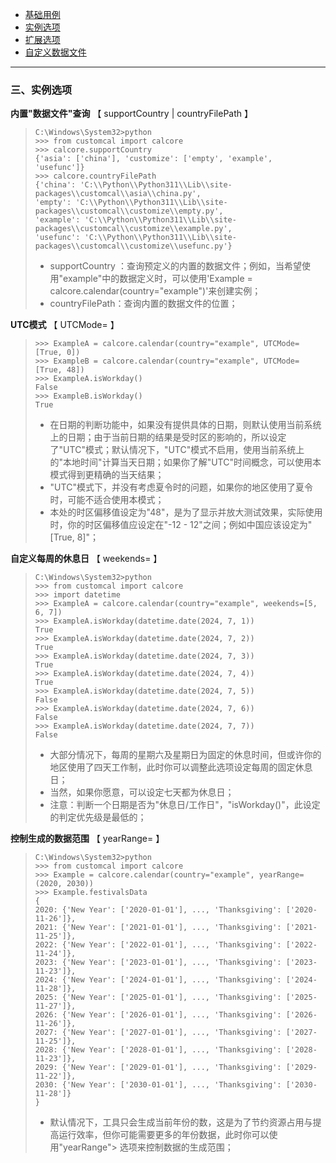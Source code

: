 - [基础用例](1.basicUsage.md)
- [实例选项](2.instanceOptions.md)
- [扩展选项](3.extendedOption.md)
- [自定义数据文件](4.customDataFile.md)  
---
### 三、实例选项
**内置"数据文件"查询** 【 supportCountry | countryFilePath 】
> ```
> C:\Windows\System32>python
> >>> from customcal import calcore
> >>> calcore.supportCountry
> {'asia': ['china'], 'customize': ['empty', 'example', 'usefunc']}
> >>> calcore.countryFilePath
> {'china': 'C:\\Python\\Python311\\Lib\\site-packages\\customcal\\asia\\china.py',
> 'empty': 'C:\\Python\\Python311\\Lib\\site-packages\\customcal\\customize\\empty.py',
> 'example': 'C:\\Python\\Python311\\Lib\\site-packages\\customcal\\customize\\example.py',
> 'usefunc': 'C:\\Python\\Python311\\Lib\\site-packages\\customcal\\customize\\usefunc.py'}
> ```
> - supportCountry ：查询预定义的内置的数据文件；例如，当希望使用"example"中的数据定义时，可以使用'Example = calcore.calendar(country="example")'来创建实例；
> - countryFilePath：查询内置的数据文件的位置；

**UTC模式** 【 UTCMode= 】
> ```
> >>> ExampleA = calcore.calendar(country="example", UTCMode=[True, 0])
> >>> ExampleB = calcore.calendar(country="example", UTCMode=[True, 48])
> >>> ExampleA.isWorkday()
> False
> >>> ExampleB.isWorkday()
> True
> ```
> - 在日期的判断功能中，如果没有提供具体的日期，则默认使用当前系统上的日期；由于当前日期的结果是受时区的影响的，所以设定了"UTC"模式；默认情况下，"UTC"模式不启用，使用当前系统上的"本地时间"计算当天日期；如果你了解"UTC"时间概念，可以使用本模式得到更精确的当天结果；
> - "UTC"模式下，并没有考虑夏令时的问题，如果你的地区使用了夏令时，可能不适合使用本模式；
> - 本处的时区偏移值设定为"48"，是为了显示并放大测试效果，实际使用时，你的时区偏移值应设定在"-12 - 12"之间；例如中国应该设定为"[True, 8]"；

**自定义每周的休息日** 【 weekends= 】
> ```
> C:\Windows\System32>python
> >>> from customcal import calcore
> >>> import datetime
> >>> ExampleA = calcore.calendar(country="example", weekends=[5, 6, 7])
> >>> ExampleA.isWorkday(datetime.date(2024, 7, 1))
> True
> >>> ExampleA.isWorkday(datetime.date(2024, 7, 2))
> True
> >>> ExampleA.isWorkday(datetime.date(2024, 7, 3))
> True
> >>> ExampleA.isWorkday(datetime.date(2024, 7, 4))
> True
> >>> ExampleA.isWorkday(datetime.date(2024, 7, 5))
> False
> >>> ExampleA.isWorkday(datetime.date(2024, 7, 6))
> False
> >>> ExampleA.isWorkday(datetime.date(2024, 7, 7))
> False
> ```
> - 大部分情况下，每周的星期六及星期日为固定的休息时间，但或许你的地区使用了四天工作制，此时你可以调整此选项设定每周的固定休息日；
> - 当然，如果你愿意，可以设定七天都为休息日；
> - 注意：判断一个日期是否为"休息日/工作日"，"isWorkday()"，此设定的判定优先级是最低的；

**控制生成的数据范围** 【 yearRange= 】
> ```
> C:\Windows\System32>python
> >>> from customcal import calcore
> >>> Example = calcore.calendar(country="example", yearRange=(2020, 2030))
> >>> Example.festivalsData
> {
> 2020: {'New Year': ['2020-01-01'], ..., 'Thanksgiving': ['2020-11-26']}, 
> 2021: {'New Year': ['2021-01-01'], ..., 'Thanksgiving': ['2021-11-25']}, 
> 2022: {'New Year': ['2022-01-01'], ..., 'Thanksgiving': ['2022-11-24']}, 
> 2023: {'New Year': ['2023-01-01'], ..., 'Thanksgiving': ['2023-11-23']}, 
> 2024: {'New Year': ['2024-01-01'], ..., 'Thanksgiving': ['2024-11-28']}, 
> 2025: {'New Year': ['2025-01-01'], ..., 'Thanksgiving': ['2025-11-27']}, 
> 2026: {'New Year': ['2026-01-01'], ..., 'Thanksgiving': ['2026-11-26']}, 
> 2027: {'New Year': ['2027-01-01'], ..., 'Thanksgiving': ['2027-11-25']}, 
> 2028: {'New Year': ['2028-01-01'], ..., 'Thanksgiving': ['2028-11-23']}, 
> 2029: {'New Year': ['2029-01-01'], ..., 'Thanksgiving': ['2029-11-22']}, 
> 2030: {'New Year': ['2030-01-01'], ..., 'Thanksgiving': ['2030-11-28']}
> }
> ```
> - 默认情况下，工具只会生成当前年份的数，这是为了节约资源占用与提高运行效率，但你可能需要更多的年份数据，此时你可以使用"yearRange"> 选项来控制数据的生成范围；
